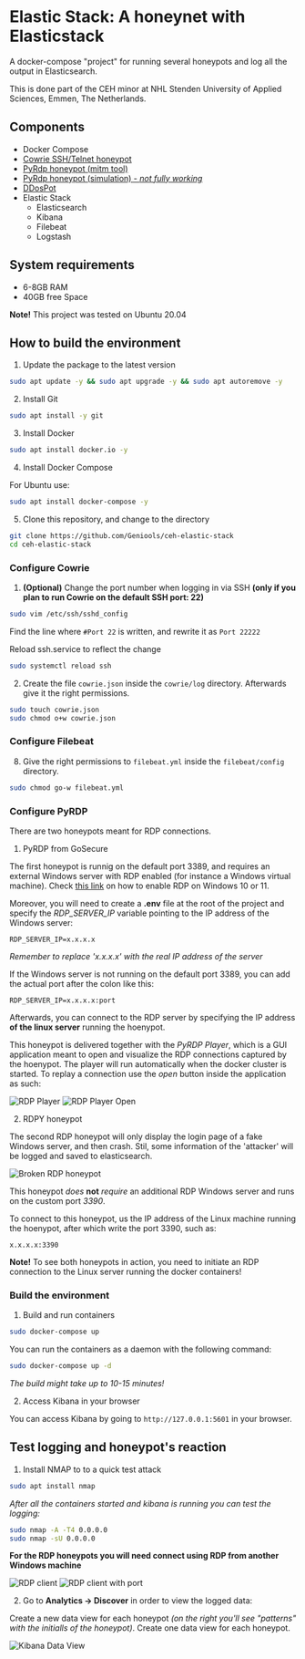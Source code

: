# Elastic Stack: A honeynet with Elasticstack
A docker-compose "project" for running several honeypots and log all the output in Elasticsearch.
 
This is done part of the CEH minor at NHL Stenden University of Applied Sciences, Emmen, The Netherlands.

## Components
* Docker Compose
* [Cowrie SSH/Telnet honeypot](https://github.com/cowrie/cowrie)
* [PyRdp honeypot (mitm tool)](https://github.com/GoSecure/pyrdp)
* [PyRdp honeypot (simulation) - *not fully working*](https://github.com/citronneur/rdpy)
* [DDosPot](https://github.com/aelth/ddospot)
* Elastic Stack
  * Elasticsearch
  * Kibana
  * Filebeat
  * Logstash

## System requirements
* 6-8GB RAM
* 40GB free Space

**Note!** This project was tested on Ubuntu 20.04

## How to build the environment
1. Update the package to the latest version

```bash
sudo apt update -y && sudo apt upgrade -y && sudo apt autoremove -y
```

2. Install Git

```bash
sudo apt install -y git
```

3. Install Docker

```bash
sudo apt install docker.io -y
```

4. Install Docker Compose

For Ubuntu use:

```bash
sudo apt install docker-compose -y
```

5. Clone this repository, and change to the directory

```bash
git clone https://github.com/Geniools/ceh-elastic-stack
cd ceh-elastic-stack
```

### Configure Cowrie

1. **(Optional)** Change the port number when logging in via SSH **(only if you plan to run Cowrie on the default SSH port: 22)**

```bash
sudo vim /etc/ssh/sshd_config
```

Find the line where `#Port 22` is written, and rewrite it as `Port 22222`

Reload ssh.service to reflect the change

```bash
sudo systemctl reload ssh
```

2. Create the file `cowrie.json` inside the `cowrie/log` directory. Afterwards give it the right permissions.

```bash
sudo touch cowrie.json
sudo chmod o+w cowrie.json
```

### Configure Filebeat

8. Give the right permissions to `filebeat.yml` inside the `filebeat/config` directory.

```bash
sudo chmod go-w filebeat.yml
```

### Configure PyRDP

There are two honeypots meant for RDP connections.

1. PyRDP from GoSecure

The first honeypot is runnig on the default port 3389, and requires an external Windows server with RDP enabled (for instance a Windows virtual machine). Check [this link](https://support.microsoft.com/en-us/windows/how-to-use-remote-desktop-5fe128d5-8fb1-7a23-3b8a-41e636865e8c#ID0EDD=Windows_10) on how to enable RDP on Windows 10 or 11.

Moreover, you will need to create a **.env** file at the root of the project and specify the *RDP_SERVER_IP* variable pointing to the IP address of the Windows server:

```dotenv
RDP_SERVER_IP=x.x.x.x
```

*Remember to replace 'x.x.x.x' with the real IP address of the server*

If the Windows server is not running on the default port 3389, you can add the actual port after the colon like this:

```dotenv
RDP_SERVER_IP=x.x.x.x:port
```

Afterwards, you can connect to the RDP server by specifying the IP address **of the linux server** running the hoenypot.


This honeypot is delivered together with the *PyRDP Player*, which is a GUI application meant to open and visualize the RDP connections captured by the hoenypot.
The player will run automatically when the docker cluster is started. To replay a connection use the *open* button inside the application as such:

![RDP Player](./assets/rdp_player.png)
![RDP Player Open](./assets/rdp_player_open.png)
 
2. RDPY honeypot

The second RDP honeypot will only display the login page of a fake Windows server, and then crash. Stil, some information of the 'attacker' will be logged and saved to elasticsearch.

![Broken RDP honeypot](./assets/broken_rdp_honeypot.png)

This honeypot *does* **not** *require* an additional RDP Windows server and runs on the custom port *3390*.

To connect to this honeypot, us the IP address of the Linux machine running the hoenypot, after which write the port 3390, such as:

```
x.x.x.x:3390
```

**Note!** To see both honeypots in action, you need to initiate an RDP connection to the Linux server running the docker containers!

### Build the environment

1. Build and run containers

```bash
sudo docker-compose up
```

You can run the containers as a daemon with the following command:

```bash
sudo docker-compose up -d
```

*The build might take up to 10-15 minutes!*

2. Access Kibana in your browser

You can access Kibana by going to `http://127.0.0.1:5601` in your browser. 


## Test logging and honeypot's reaction

1. Install NMAP to to a quick test attack

```bash
sudo apt install nmap
```

*After all the containers started and kibana is running you can test the logging:*

```bash
sudo nmap -A -T4 0.0.0.0
sudo nmap -sU 0.0.0.0
```

**For the RDP honeypots you will need connect using RDP from another Windows machine**

![RDP client](./assets/rdp_client_windows.png)
![RDP client with port](./assets/rdp_client_windows_port.png)

2. Go to **Analytics -> Discover** in order to view the logged data:

Create a new data view for each honeypot *(on the right you'll see "patterns" with the initialls of the honeypot)*. Create one data view for each honeypot.

![Kibana Data View](./assets/kibana_data_view.png)

